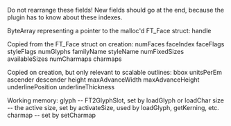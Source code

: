 Do not rearrange these fields!New fields should go at the end, because the plugin has to know about these indexes.ByteArray representing a pointer to the malloc'd FT_Face struct:handleCopied from the FT_Face struct on creation:numFaces faceIndex faceFlags styleFlags numGlyphs familyName styleName numFixedSizes availableSizes numCharmaps charmapsCopied on creation, but only relevant to scalable outlines:bbox unitsPerEm ascender descender height maxAdvanceWidth maxAdvanceHeight underlinePosition underlineThickness Working memory:glyph -- FT2GlyphSlot, set by loadGlyph or loadCharsize -- the active size, set by activateSize, used by loadGlyph, getKerning, etc.charmap -- set by setCharmap
